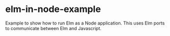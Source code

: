 # elm-in-node-example
Example to show how to run Elm as a Node application. This uses Elm ports to communicate between Elm and Javascript.
